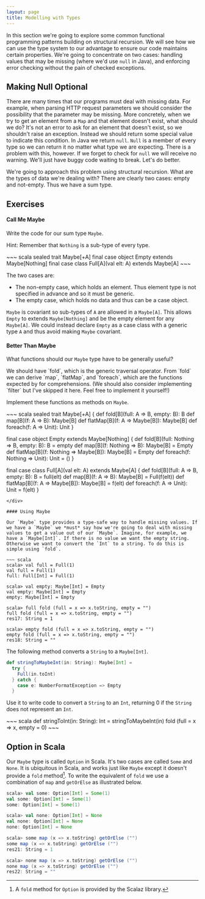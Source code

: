 ```yaml
---
layout: page
title: Modelling with Types
---
```


In this section we're going to explore some common functional programming patterns building on structural recursion. We will see how we can use the type system to our advantage to ensure our code maintains certain properties. We're going to concentrate on two cases: handling values that may be missing (where we'd use `null` in Java), and enforcing error checking without the pain of checked exceptions.

## Making Null Optional

There are many times that our programs must deal with missing data. For example, when parsing HTTP request parameters we should consider the possibility that the parameter may be missing. More concretely, when we try to get an element from a `Map` and that element doesn't exist, what should we do? It's not an error to ask for an element that doesn't exist, so we shouldn't raise an exception. Instead we should return some special value to indicate this condition. In Java we return `null`. `Null` is a member of every type so we can return it no matter what type we are expecting. There is a problem with this, however. If we forget to check for `null` we will receive no warning. We'll just have buggy code waiting to break. Let's do better.

We're going to approach this problem using structural recursion. What are the types of data we're dealing with? There are clearly two cases: empty and not-empty. Thus we have a sum type.

## Exercises

#### Call Me Maybe

Write the code for our sum type `Maybe`.

Hint: Remember that `Nothing` is a sub-type of every type.

<div class="solution">
~~~ scala
sealed trait Maybe[+A]
final case object Empty extends Maybe[Nothing]
final case class Full[A](val elt: A) extends Maybe[A]
~~~

The two cases are:

* The non-empty case, which holds an element. Thus element type is not specified in advance and so it must be generic.
* The empty case, which holds no data and thus can be a case object.

`Maybe` is covariant so sub-types of `A` are allowed in a `Maybe[A]`. This allows `Empty` to extends `Maybe[Nothing]` and be the empty element for any `Maybe[A]`. We could instead declare `Empty` as a case class with a generic type `A` and thus avoid making `Maybe` covariant.
</div>


#### Better Than Maybe

What functions should our `Maybe` type have to be generally useful?

<div class="solution">
We should have `fold`, which is the generic traversal operator. From `fold` we can derive `map`, `flatMap`, and `foreach`, which are the functions expected by for comprehensions. (We should also consider implementing `filter` but I've skipped it here. Feel free to implement it yourself!)
</div>

Implement these functions as methods on `Maybe`.

<div class="solution">
~~~ scala
sealed trait Maybe[+A] {
  def fold[B](full: A => B, empty: B): B
  def map[B](f: A => B): Maybe[B]
  def flatMap[B](f: A => Maybe[B]): Maybe[B]
  def foreach(f: A => Unit): Unit
}

final case object Empty extends Maybe[Nothing] {
  def fold[B](full: Nothing => B, empty: B): B =
    empty
  def map[B](f: Nothing => B): Maybe[B] =
    Empty
  def flatMap[B](f: Nothing => Maybe[B]): Maybe[B] =
    Empty
  def foreach(f: Nothing => Unit): Unit =
    ()
}

final case class Full[A](val elt: A) extends Maybe[A] {
  def fold[B](full: A => B, empty: B): B =
    full(elt)
  def map[B](f: A => B): Maybe[B] =
    Full(f(elt))
  def flatMap[B](f: A => Maybe[B]): Maybe[B] =
    f(elt)
  def foreach(f: A => Unit): Unit =
    f(elt)
}
~~~
</div>

#### Using Maybe

Our `Maybe` type provides a type-safe way to handle missing values. If we have a `Maybe` we *must* say how we're going to deal with missing values to get a value out of our `Maybe`. Imagine, for example, we have a `Maybe[Int]`. If there is no value we want the empty string. Otherwise we want to convert the `Int` to a string. To do this is simple using `fold`.

~~~ scala
scala> val full = Full(1)
val full = Full(1)
full: Full[Int] = Full(1)

scala> val empty: Maybe[Int] = Empty
val empty: Maybe[Int] = Empty
empty: Maybe[Int] = Empty

scala> full fold (full = x => x.toString, empty = "")
full fold (full = x => x.toString, empty = "")
res17: String = 1

scala> empty fold (full = x => x.toString, empty = "")
empty fold (full = x => x.toString, empty = "")
res18: String = ""
~~~

The following method converts a `String` to a `Maybe[Int]`.

~~~ scala
def stringToMaybeInt(in: String): Maybe[Int] =
  try {
    Full(in.toInt)
  } catch {
    case e: NumberFormatException => Empty
  }
~~~

Use it to write code to convert a `String` to an `Int`, returning 0 if the `String` does not represent an `Int`.

<div class="solution">
~~~ scala
def stringToInt(in: String): Int =
  stringToMaybeInt(in) fold (full = x => x, empty = 0)
~~~
</div>

## Option in Scala

Our `Maybe` type is called `Option` in Scala. It's two cases are called `Some` and `None`.  It is ubiquitous in Scala, and works just like `Maybe` except it doesn't provide a `fold` method[^scalaz]. To write the equivalent of `fold` we use a combination of `map` and `getOrElse` as illustrated below.

~~~ scala
scala> val some: Option[Int] = Some(1)
val some: Option[Int] = Some(1)
some: Option[Int] = Some(1)

scala> val none: Option[Int] = None
val none: Option[Int] = None
none: Option[Int] = None

scala> some map (x => x.toString) getOrElse ("")
some map (x => x.toString) getOrElse ("")
res21: String = 1

scala> none map (x => x.toString) getOrElse ("")
none map (x => x.toString) getOrElse ("")
res22: String = ""
~~~

[^scalaz]: A `fold` method for `Option` is provided by the Scalaz library.
